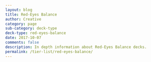 ```yaml
---
layout: blog
title: Red-Eyes Balance
author: Creative
category: page
sub-category: deck-type
deck-type: red-eyes-balance
date: 2017-10-07
comments: false
description: In depth information about Red-Eyes Balance decks.
permalink: /tier-list/red-eyes-balance/
---
```








